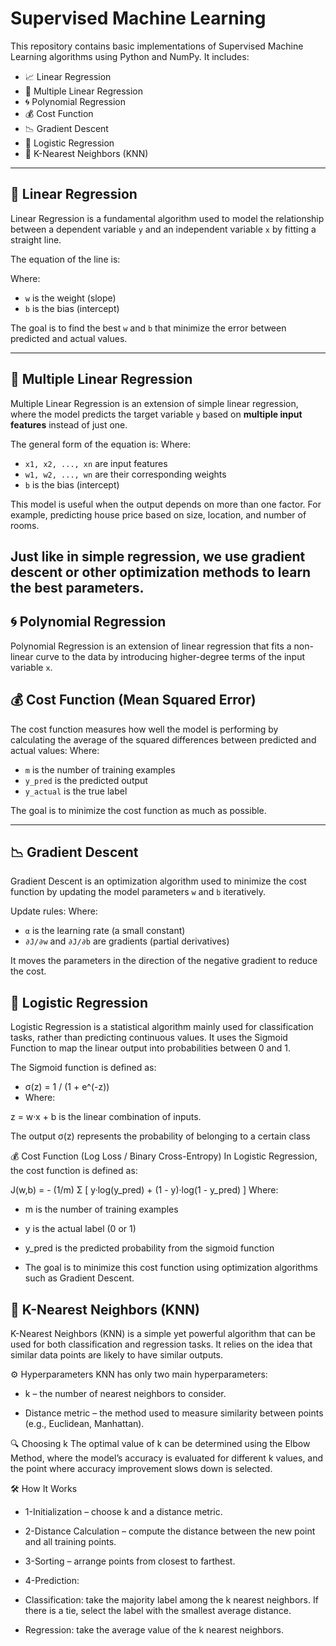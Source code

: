 # Supervised Machine Learning

This repository contains basic implementations of Supervised Machine Learning algorithms using Python and NumPy. It includes:

- 📈 Linear Regression
- 🧮 Multiple Linear Regression
- 🌀 Polynomial Regression
- 💰 Cost Function
- 📉 Gradient Descent
- 🧠 Logistic Regression
- 📍 K-Nearest Neighbors (KNN)
---

## 📘 Linear Regression

Linear Regression is a fundamental algorithm used to model the relationship between a dependent variable `y` and an independent variable `x` by fitting a straight line.

The equation of the line is:


Where:
- `w` is the weight (slope)
- `b` is the bias (intercept)

The goal is to find the best `w` and `b` that minimize the error between predicted and actual values.

---
## 🧮 Multiple Linear Regression

Multiple Linear Regression is an extension of simple linear regression, where the model predicts the target variable `y` based on **multiple input features** instead of just one.

The general form of the equation is:
Where:
- `x1, x2, ..., xn` are input features
- `w1, w2, ..., wn` are their corresponding weights
- `b` is the bias (intercept)

This model is useful when the output depends on more than one factor. For example, predicting house price based on size, location, and number of rooms.

Just like in simple regression, we use gradient descent or other optimization methods to learn the best parameters.
---
## 🌀 Polynomial Regression

Polynomial Regression is an extension of linear regression that fits a non-linear curve to the data by introducing higher-degree terms of the input variable `x`.

## 💰 Cost Function (Mean Squared Error)

The cost function measures how well the model is performing by calculating the average of the squared differences between predicted and actual values:
Where:
- `m` is the number of training examples
- `y_pred` is the predicted output
- `y_actual` is the true label

The goal is to minimize the cost function as much as possible.

---

## 📉 Gradient Descent

Gradient Descent is an optimization algorithm used to minimize the cost function by updating the model parameters `w` and `b` iteratively.

Update rules:
Where:
- `α` is the learning rate (a small constant)
- `∂J/∂w` and `∂J/∂b` are gradients (partial derivatives)

It moves the parameters in the direction of the negative gradient to reduce the cost.

## 🧠 Logistic Regression
Logistic Regression is a statistical algorithm mainly used for classification tasks, rather than predicting continuous values.
It uses the Sigmoid Function to map the linear output into probabilities between 0 and 1.

The Sigmoid function is defined as:
- σ(z) = 1 / (1 + e^(-z))
- Where:

z = w·x + b is the linear combination of inputs.

The output σ(z) represents the probability of belonging to a certain class

💰 Cost Function (Log Loss / Binary Cross-Entropy)
In Logistic Regression, the cost function is defined as:

J(w,b) = - (1/m) Σ [ y·log(y_pred) + (1 - y)·log(1 - y_pred) ]
Where:

- m is the number of training examples

- y is the actual label (0 or 1)

- y_pred is the predicted probability from the sigmoid function

- The goal is to minimize this cost function using optimization algorithms such as Gradient Descent.

## 📍 K-Nearest Neighbors (KNN)
K-Nearest Neighbors (KNN) is a simple yet powerful algorithm that can be used for both classification and regression tasks.
It relies on the idea that similar data points are likely to have similar outputs.

⚙️ Hyperparameters
KNN has only two main hyperparameters:

- k – the number of nearest neighbors to consider.

- Distance metric – the method used to measure similarity between points (e.g., Euclidean, Manhattan).

🔍 Choosing k
The optimal value of k can be determined using the Elbow Method, where the model’s accuracy is evaluated for different k values, and the point where accuracy improvement slows down is selected.

🛠 How It Works
- 1-Initialization – choose k and a distance metric.

- 2-Distance Calculation – compute the distance between the new point and all training points.

- 3-Sorting – arrange points from closest to farthest.

- 4-Prediction:
  
- Classification: take the majority label among the k nearest neighbors.
If there is a tie, select the label with the smallest average distance.

- Regression: take the average value of the k nearest neighbors.

